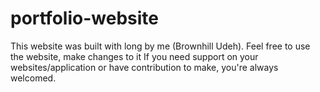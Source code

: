 # portfolio-website
This website was built with long by me (Brownhill Udeh). Feel free to use the website, make changes to it
 If you need support on your websites/application or have contribution to make, you're always welcomed. 
